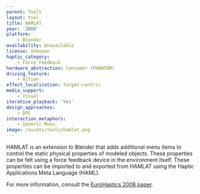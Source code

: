 ```yaml
---
parent: Tools
layout: tool
title: HAMLAT
year: '2008'
platform:
    - Blender
availability: Unavailable
license: Unknown
haptic_category:
    - Force Feedback
hardware_abstraction: Consumer (PHANTOM)
driving_feature:
    - Action
effect_localization: Target-centric
media_support:
    - Visual
iterative_playback: 'Yes'
design_approaches:
    - DPC
interaction_metaphors:
    - Generic Menu
image: /assets/tools/hamlat.png
---
```

HAMLAT is an extension to Blender that adds additional menu items to control the static physical properties of modeled objects. These properties can be felt using a force feedback device in the environment itself.
These properties can be imported to and exported from HAMLAT using the Haptic Applications Meta Language (HAML).

For more information, consult the [EuroHaptics 2008 paper](https://doi.org/10.1007/978-3-540-69057-3_108).
